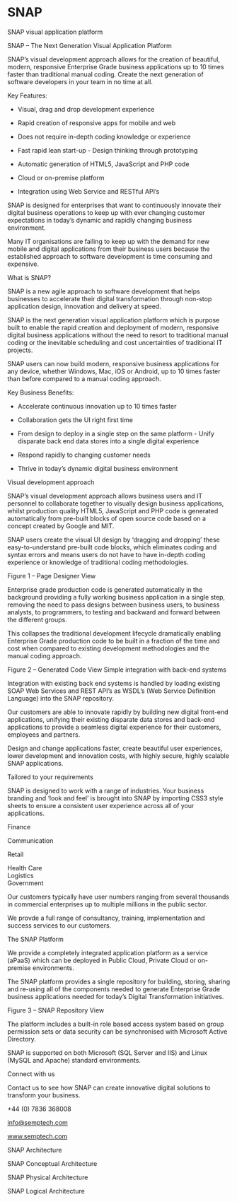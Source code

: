 # SNAP
SNAP visual application platform






SNAP – The Next Generation Visual Application Platform

SNAP’s visual development approach allows for the creation of beautiful, modern, responsive Enterprise Grade business applications up to 10 times faster than traditional manual coding. Create the next generation of software developers in your team in no time at all.

Key Features:

-	Visual, drag and drop development experience

-	Rapid creation of responsive apps for mobile and web

-	Does not require in-depth coding knowledge or experience

-	Fast rapid lean start-up	-	Design thinking through prototyping

-	Automatic generation of HTML5, JavaScript and PHP code

-	Cloud or on-premise platform

-	Integration using Web Service and RESTful API’s

SNAP is designed for enterprises that want to continuously innovate their digital business operations to keep up with ever changing customer expectations in today’s dynamic and rapidly changing business environment.

Many IT organisations are failing to keep up with the demand for new mobile and digital applications from their business users because the established approach to software development is time consuming and expensive.



What is SNAP?

SNAP is a new agile approach to software development that helps businesses to accelerate their digital transformation through non-stop application design, innovation and delivery at speed.

SNAP is the next generation visual application platform which is purpose built to enable the rapid creation and deployment of modern, responsive digital business applications without the need to resort to traditional manual coding or the inevitable scheduling and cost uncertainties of traditional IT projects.

SNAP users can now build modern, responsive business applications for any device, whether Windows, Mac, iOS or Android, up to 10 times faster than before compared to a manual coding approach. 



Key Business Benefits:

-	Accelerate continuous innovation up to 10 times faster

-	Collaboration gets the UI right first time

-	From design to deploy in a single step on the same platform	-	Unify disparate back end data stores into a single digital experience

-	Respond rapidly to changing customer needs

-	Thrive in today’s dynamic digital business environment



Visual development approach

SNAP’s visual development approach allows business users and IT personnel to collaborate together to visually design business applications, whilst production quality HTML5, JavaScript and PHP code is generated automatically from pre-built blocks of open source code based on a concept created by Google and MIT.

SNAP users create the visual UI design by ‘dragging and dropping’ these easy-to-understand pre-built code blocks, which eliminates coding and syntax errors and means users do not have to have in-depth coding experience or knowledge of traditional coding methodologies.





Figure 1 – Page Designer View

Enterprise grade production code is generated automatically in the background providing a fully working business application in a single step, removing the need to pass designs between business users, to business analysts, to programmers, to testing and backward and forward between the different groups.

This collapses the traditional development lifecycle dramatically enabling Enterprise Grade production code to be built in a fraction of the time and cost when compared to existing development methodologies and the manual coding approach. 

Figure 2 – Generated Code View
Simple integration with back-end systems

Integration with existing back end systems is handled by loading existing SOAP Web Services and REST API’s as WSDL’s (Web Service Definition Language) into the SNAP repository.

Our customers are able to innovate rapidly by building new digital front-end applications, unifying their existing disparate data stores and back-end applications to provide a seamless digital experience for their customers, employees and partners.

Design and change applications faster, create beautiful user experiences, lower development and innovation costs, with highly secure, highly scalable SNAP applications.


Tailored to your requirements

SNAP is designed to work with a range of industries. Your business branding and ‘look and feel’ is brought into SNAP by importing CSS3 style sheets to ensure a consistent user experience across all of your applications.


 
Finance

	 
Communication
	 
Retail

 
Health Care	 
Logistics	 
Government


Our customers typically have user numbers ranging from several thousands in commercial enterprises up to multiple millions in the public sector.

We provde a full range of consultancy, training, implementation and success services to our customers.


The SNAP Platform

We provide a completely integrated application platform as a service (aPaaS) which can be deployed in Public Cloud, Private Cloud or on-premise environments.

The SNAP platform provides a single repository for building, storing, sharing and re-using all of the components needed to generate Enterprise Grade business applications needed for today’s Digital Transformation initiatives.


Figure 3 – SNAP Repository View


The platform includes a built-in role based access system based on group permission sets or data security can be synchronised with Microsoft Active Directory. 

SNAP is supported on both Microsoft (SQL Server and IIS) and Linux (MySQL and Apache) standard environments.


Connect with us

Contact us to see how SNAP can create innovative digital solutions to transform your business.


 

+44 (0) 7836 368008
	 

info@semptech.com	 

www.semptech.com
 



SNAP Architecture

SNAP Conceptual Architecture

 


















SNAP Physical Architecture

 

SNAP Logical Architecture

 
